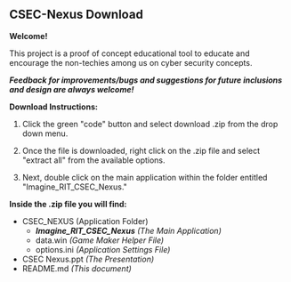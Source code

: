 ## CSEC-Nexus Download

**Welcome!**

This project is a proof of concept educational tool to educate and encourage the non-techies among us on cyber security concepts.

***Feedback for improvements/bugs and suggestions for future inclusions and design are always welcome!***


 
 
**Download Instructions:**

1. Click the green "code" button and select download .zip from the drop down menu.

2. Once the file is downloaded, right click on the .zip file and select "extract all" from the available options.

3. Next, double click on the main application within the folder entitled "Imagine_RIT_CSEC_Nexus."

**Inside the .zip file you will find:**
 - CSEC_NEXUS (Application Folder)
   - ***Imagine_RIT_CSEC_Nexus*** *(The Main Application)*
   - data.win *(Game Maker Helper File)*
   - options.ini *(Application Settings File)*
 - CSEC Nexus.ppt *(The Presentation)*
 - README.md *(This document)*


